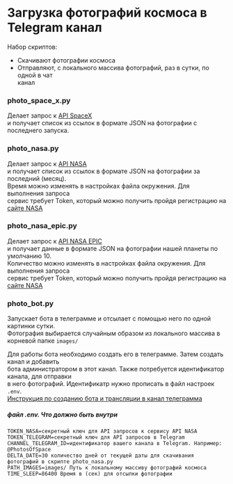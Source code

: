 # Загрузка фотографий космоса в Telegram канал

Набор скриптов:

- Cкачивают фотографии космоса
- Отправляют, с локального массива фотографий, раз в сутки, по одной в чат  
канал

### photo_space_x.py

Делает запрос к [API SpaceX](https://api.spacexdata.com/v3/launches/latest?pretty=true)  
и получает список из ссылок в формате JSON на фотографии с последнего запуска.


### photo_nasa.py

Делает запрос к [API NASA](https://api.nasa.gov/planetary/apod)  
и получает список из ссылок в формате JSON на фотографии за последний (месяц).  
Время можно изменять в настройках файла окружения. Для выполнения запроса  
сервис требует Token, который можно получить пройдя регистрацию на  
[сайте NASA](https://api.nasa.gov/)


### photo_nasa_epic.py

Делает запрос к [API NASA EPIC](https://api.nasa.gov/EPIC/archive/natural/2019/05/30/png/epic_1b_20190530011359.png?api_key=DEMO_KEY)  
и получает данные в формате JSON на фотографии нашей планеты по умолчанию 10.  
Количество можно изменять в настройках файла окружения. Для выполнения запроса  
сервис требует Token, который можно получить пройдя регистрацию на  
[сайте NASA](https://api.nasa.gov/)


### photo_bot.py

Запускает бота в телеграмме и отсылает с помощью него по одной картинки сутки.  
Фотография выбирается случайным образом из локального массива в корневой папке `images/`  

Для работы бота необходимо создать его в телеграмме. Затем создать канал и добавить   
бота администратором в этот канал. Также потребуется идентификатор канала, для отправки  
в него фотографий. Идентификатр нужно прописать в файл настроек `.env`.  
[Инструкция по созданию бота и трансляции в канал телеграмма](https://way23.ru/%D1%80%D0%B5%D0%B3%D0%B8%D1%81%D1%82%D1%80%D0%B0%D1%86%D0%B8%D1%8F-%D0%B1%D0%BE%D1%82%D0%B0-%D0%B2-telegram.html)  



##### _файл .env_. Что должно быть внутри

```dotenv
TOKEN_NASA=секретный ключ для API запросов к сервису API NASA
TOKEN_TELEGRAM=секретный ключ для API запросов в Telegram 
CHANNEL_TELEGRAM_ID=идентификатор вашего канала в Telegram. Например: @PhotosOfSpace
DELTA_DATE=30 количество дней от текущей даты для скачивания фотографий в скрипте photo_nasa.py  
PATH_IMAGES=images/ Путь к локальному массиву фотографий космоса
TIME_SLEEP=86400 Время в (сек) для отсылки фотографии
```

